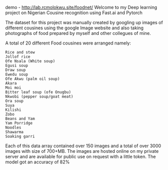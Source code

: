 demo - http://lab.rcmolokwu.site/foodnet/
Welcome to my Deep learning project on Nigerian Cousine recognition using Fast.ai and Pytorch

The dataset for this project was manually created by googling up images of different cousines using the google Image website and also taking photographs of food prepared by myself and other collegues of mine.

A total of 20 different Food cousines were arranged namely:

    Rice and stew
    Jollof rice
    Ofe Nsala (White soup)
    Egusi soup
    Draw soup
    Ewedu soup
    Ofe Akwu (palm oil soup)
    Akara
    Moi moi
    Bitter leaf soup (ofe Onugbu)
    Nkwobi (pepper soup/goat meat)
    Ora soup
    Suya
    Kilishi
    Zobo
    Beans and Yam
    Yam Porridge
    Noodles
    Shawarma
    Soaking garri

Each of this data array contained over 150 images and a total of over 3000 images with size of 700+MB. The images are hosted online on my private server and are available for public use on request with a little token.
The model got an accuracy of 82%
